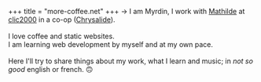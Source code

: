 +++
title = "more-coffee.net"
+++
&rarr; I am Myrdin, I work with [Mathilde](https://mental.af) at [clic2000](https://clic2000.fr) in a co-op
([Chrysalide](https://www.cae29.coop/chrysalide.html)).  
<br>
I love coffee and static websites.  
I am learning web development by myself and at my own pace.   
<br>
Here I'll try to share things about my work, what I learn and music; in *not so good* english or french. 🙃
